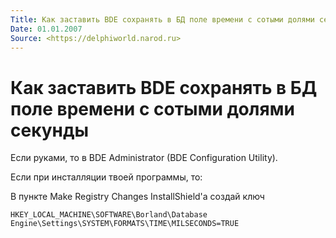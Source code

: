 ```yaml
---
Title: Как заставить BDE сохранять в БД поле времени с сотыми долями секунды
Date: 01.01.2007
Source: <https://delphiworld.narod.ru>
---
```



Как заставить BDE сохранять в БД поле времени с сотыми долями секунды
=====================================================================

Если руками, то в BDE Administrator (BDE Configuration Utility).

Если при инсталляции твоей программы, то:

В пункте Make Registry Changes InstallShield'а создай ключ

    HKEY_LOCAL_MACHINE\SOFTWARE\Borland\Database Engine\Settings\SYSTEM\FORMATS\TIME\MILSECONDS=TRUE

